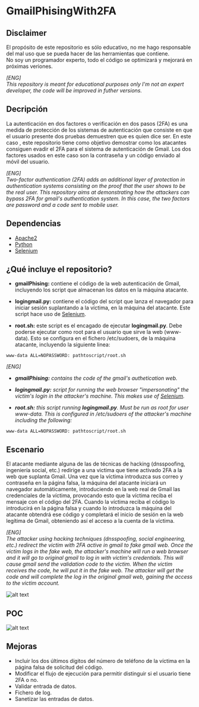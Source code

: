 # GmailPhisingWith2FA
## Disclaimer
El propósito de este repositorio es sólo educativo, no me hago responsable del mal uso que se pueda hacer de las herramientas que contiene.  
No soy un programador experto, todo el código se optimizará y mejorará en próximas veriones.  
  
    
_[ENG]  
This repository is meant for educational purposes only
I'm not an expert developer, the code will be improved in futher versions._

## Decripción
La autenticación en dos factores o verificación en dos pasos (2FA) es una medida de protección de los sistemas de autenticación que consiste en que el usuario presente dos pruebas demuestren que es quien dice ser. 
En este caso , este repositorio tiene como objetivo demostrar como los atacantes consiguen evadir el 2FA para el sistema de autenticación de Gmail. Los dos factores usados en este caso son la contraseña y un código enviado al móvil del usuario.

_[ENG]  
Two-factor authentication (2FA) adds an additional layer of protection in authentication systems consisting on the proof that the user shows to be the real user.
This repository aims at demonstrating how the attackers can bypass 2FA for gmail's authentication system. In this case, the two factors are password and a code sent to mobile user._

## Dependencias
- [Apache2](https://www.apache.org/)
- [Python](https://www.python.org/)
- [Selenium](https://www.seleniumhq.org/)

## ¿Qué incluye el repositorio?
- **gmailPhising:** contiene el código de la web autenticación de Gmail, incluyendo los script que almacenan los datos en la máquina atacante.

- **logingmail.py:** contiene el código del script que lanza el navegador para iniciar sesión suplantando a la víctima, en la máquina del atacante. Este script hace uso de [Selenium](https://www.seleniumhq.org/).

- **root.sh:** este script es el encagado de ejecutar **logingmail.py**. Debe poderse ejecutar como root para el usuario que sirve la web (www-data). Esto se configura en el fichero /etc/sudoers, de la máquina atacante, incluyendo la siguiente linea:

```
www-data ALL=NOPASSWORD: pathtoscript/root.sh
```

_[ENG]_    
- _**gmailPhising:** contains the code of the gmail's authetication web._

- _**logingmail.py:** script for running the web browser "impersonating" the victim's login in the attacker's machine. This makes use of [Selenium](https://www.seleniumhq.org/)._

- _**root.sh:** this script running **logingmail.py**. Must be run as root for user www-data. This is configured in /etc/sudoers of the attacker's machine including the following:_

```
www-data ALL=NOPASSWORD: pathtoscript/root.sh
```

## Escenario
El atacante mediante alguna de las de técnicas de hacking (dnsspoofing, ingeniería social, etc.) redirige a una victima que tiene activado 2FA a la web que suplanta Gmail. Una vez que la víctima introduzca sus correo y contraseña en la página falsa, la máquina del atacante iniciará un navegador automáticamente, introduciendo en la web real de Gmail las credenciales de la víctima, provocando esto que la víctima reciba el mensaje con el código del 2FA. Cuando la víctima reciba el código lo introducirá en la página falsa y cuando lo introduzca la máquina del atacante obtendrá ese código y completará el inicio de sesión en la web legítima de Gmail, obteniendo así el acceso a la cuenta de la víctima.

_[ENG]  
The attacker using hacking techniques (dnsspoofing, social engineering, etc.) redirect the victim with 2FA active in gmail to fake gmail web. Once the victim logs in the fake web, the attacker's machine will run a web browser and it will go to original gmail to log in with victim's credentials. This will cause gmail send the validation code to the victim. When the victim receives the code, he will put it in the fake web. The attacker will get the code and will complete the log in the original gmail web, gaining the access to the victim account._

![alt text](https://tinypng.com/web/output/czwkpxr6ftpz22ktjbk6xju7tch26tht/Diagrama.PNG)

## POC
![alt text](https://i.imgur.com/H2Hi1JN.gif)


## Mejoras
- Incluir los dos últimos dígitos del número de teléfono de la víctima en la página falsa de solicitud del código.
- Modificar el flujo de ejecución para permitir distinguir si el usuario tiene 2FA o no.
- Validar entrada de datos.
- Fichero de log.
- Sanetizar las entradas de datos.

